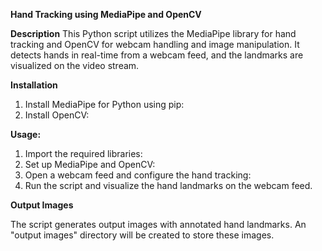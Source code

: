**Hand Tracking using MediaPipe and OpenCV**

**Description**
This Python script utilizes the MediaPipe library for hand tracking and OpenCV for webcam handling and image manipulation. It detects hands in real-time from a webcam feed, and the landmarks are visualized on the video stream.

**Installation**
1. Install MediaPipe for Python using pip:
2. Install OpenCV:

**Usage:**
1. Import the required libraries:
2. Set up MediaPipe and OpenCV:
3. Open a webcam feed and configure the hand tracking:
4. Run the script and visualize the hand landmarks on the webcam feed.

**Output Images**

The script generates output images with annotated hand landmarks. An "output images" directory will be created to store these images.
